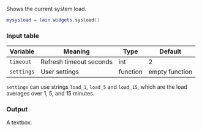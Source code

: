 Shows the current system load.

```lua
mysysload = lain.widgets.sysload()
```

### Input table

Variable | Meaning | Type | Default
--- | --- | --- | ---
`timeout` | Refresh timeout seconds | int | 2
`settings` | User settings | function | empty function

`settings` can use strings `load_1`, `load_5` and `load_15`, which are the load averages over 1, 5, and 15 minutes.

### Output

A textbox.
